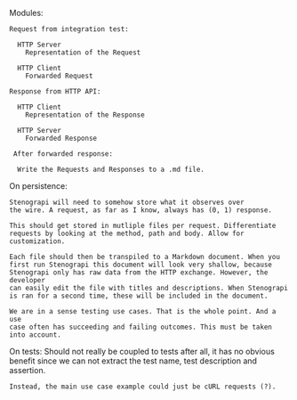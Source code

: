Modules:

    Request from integration test:

      HTTP Server
        Representation of the Request

      HTTP Client
        Forwarded Request

    Response from HTTP API:

      HTTP Client
        Representation of the Response

      HTTP Server
        Forwarded Response

     After forwarded response: 

      Write the Requests and Responses to a .md file.

On persistence:

    Stenograpi will need to somehow store what it observes over
    the wire. A request, as far as I know, always has (0, 1) response.

    This should get stored in mutliple files per request. Differentiate
    requests by looking at the method, path and body. Allow for customization.

    Each file should then be transpiled to a Markdown document. When you
    first run Stenograpi this document will look very shallow, because 
    Stenograpi only has raw data from the HTTP exchange. However, the developer
    can easily edit the file with titles and descriptions. When Stenograpi
    is ran for a second time, these will be included in the document.

    We are in a sense testing use cases. That is the whole point. And a use
    case often has succeeding and failing outcomes. This must be taken into account.

On tests:
    Should not really be coupled to tests after all, it has no 
    obvious benefit since we can not extract the test name, test
    description and assertion.

    Instead, the main use case example could just be cURL requests (?).
